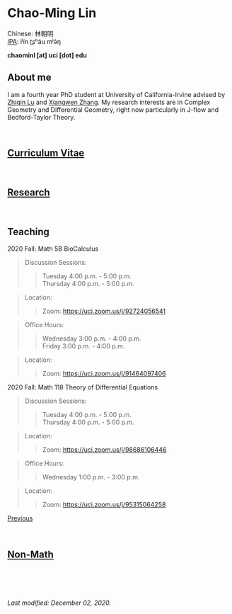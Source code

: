 # Chao-Ming Lin
Chinese: 林朝明    
[IPA](https://en.wikipedia.org/wiki/Help:IPA/Mandarin): lʲín ʈʂʰáu mʲə́ŋ 

**chaominl [at] uci [dot] edu**


## About me
I am a fourth year PhD student at University of California-Irvine advised by [Zhiqin Lu](https://www.math.uci.edu/~zlu/) and [Xiangwen Zhang](https://www.math.uci.edu/~xiangwen/). My research interests are in Complex Geometry and Differential Geometry, right now particularly in J-flow and Bedford-Taylor Theory.

<br />


## [Curriculum Vitae](https://chaominl.github.io/CV)   

<br />


## [Research](https://chaominl.github.io/Research)

<br />


## Teaching
2020 Fall: Math 5B BioCalculus
> Discussion Sessions: 
>> Tuesday 4:00 p.m. - 5:00 p.m.   
>> Thursday 4:00 p.m. - 5:00 p.m. 

> Location: 
>> Zoom: https://uci.zoom.us/j/92724056541

> Office Hours: 
>> Wednesday 3:00 p.m. - 4:00 p.m.   
>> Friday 3:00 p.m. - 4:00 p.m. 

> Location: 
>> Zoom: https://uci.zoom.us/j/91464097406


2020 Fall: Math 118 Theory of Differential Equations
> Discussion Sessions: 
>> Tuesday 4:00 p.m. - 5:00 p.m.   
>> Thursday 4:00 p.m. - 5:00 p.m. 

> Location: 
>> Zoom: https://uci.zoom.us/j/98686106446

> Office Hours: 
>> Wednesday 1:00 p.m. - 3:00 p.m.   

> Location: 
>> Zoom: https://uci.zoom.us/j/95315064258



[Previous](https://chaominl.github.io/TeachingExperience)

<br />


## [Non-Math](https://chaominl.github.io/recreation)

<br />
<br />
<br />


###### Last modified: December 02, 2020.

